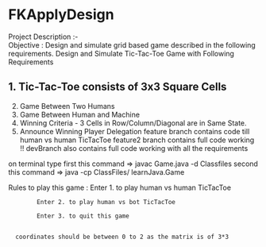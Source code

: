 # FKApplyDesign
Project Description :-  
Objective : Design and simulate grid based game described in the following requirements.
	Design and Simulate Tic-Tac-Toe Game with Following Requirements
## 1. Tic-Tac-Toe consists of 3x3 Square Cells
2. Game Between Two Humans
3. Game Between Human and Machine
4. Winning Criteria - 3 Cells in Row/Column/Diagonal are in Same State.
5. Announce Winning Player
Delegation 
feature branch contains code till human vs human TicTacToe
feature2 branch contains full code working !!
devBranch also contains full code working with all the requirements

on terminal  type 
first this command =>    javac Game.java -d Classfiles
second this command =>  java -cp ClassFiles/ learnJava.Game

Rules to play this game :
			Enter 1. to play human vs human TicTacToe
			
			Enter 2. to play human vs bot TicTacToe
			
			Enter 3. to quit this game 
      
      
      coordinates should be between 0 to 2 as the matrix is of 3*3
